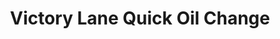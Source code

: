 ---
title: "Victory Lane Quick Oil Change"
url: /ypsilanti/victory-lane-quick-oil-change/
shop: car repair
---